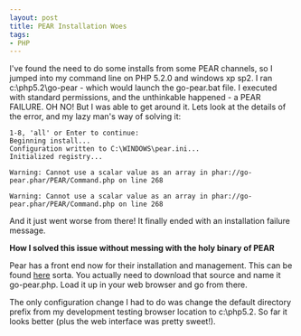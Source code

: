 ```yaml
---
layout: post
title: PEAR Installation Woes
tags:
- PHP
---
```


I've found the need to do some installs from some PEAR channels, so I jumped into my command line on PHP 5.2.0 and windows xp sp2.  I ran c:\php5.2\go-pear - which would launch the go-pear.bat file.  I executed with standard permissions, and the unthinkable happened - a PEAR FAILURE.  OH NO!  But I was able to get around it.  Lets look at the details of the error, and my lazy man's way of solving it:
    
    1-8, 'all' or Enter to continue:
    Beginning install...
    Configuration written to C:\WINDOWS\pear.ini...
    Initialized registry...
    
    Warning: Cannot use a scalar value as an array in phar://go-pear.phar/PEAR/Command.php on line 268
    
    Warning: Cannot use a scalar value as an array in phar://go-pear.phar/PEAR/Command.php on line 268

And it just went worse from there!  It finally ended with an installation failure message.

**How I solved this issue without messing with the holy binary of PEAR**

Pear has a front end now for their installation and management.  This can be found [here](http://pear.php.net/go-pear) sorta.  You actually need to download that source and name it go-pear.php.  Load it up in your web browser and go from there.

The only configuration change I had to do was change the default directory prefix from my development testing browser location to c:\php5.2.  So far it looks better (plus the web interface was pretty sweet!).

